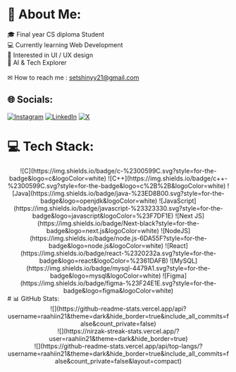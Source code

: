 # 💫 About Me:
🎓 Final year CS diploma Student <br>💻 Currently learning Web Development<br>🚀 Interested in UI / UX design <br>👾 AI & Tech Explorer <br><br>✉ How to reach me : setshinyy21@gmail.com


## 🌐 Socials:
[![Instagram](https://img.shields.io/badge/Instagram-%23E4405F.svg?logo=Instagram&logoColor=white)](https://instagram.com/raa_.hiinn) [![LinkedIn](https://img.shields.io/badge/LinkedIn-%230077B5.svg?logo=linkedin&logoColor=white)](https://linkedin.com/in/rahin-Khamkar) [![X](https://img.shields.io/badge/X-black.svg?logo=X&logoColor=white)](https://x.com/itz_rahin21) 

# 💻 Tech Stack:
<div align="center">
![C](https://img.shields.io/badge/c-%2300599C.svg?style=for-the-badge&logo=c&logoColor=white) ![C++](https://img.shields.io/badge/c++-%2300599C.svg?style=for-the-badge&logo=c%2B%2B&logoColor=white) ![Java](https://img.shields.io/badge/java-%23ED8B00.svg?style=for-the-badge&logo=openjdk&logoColor=white) ![JavaScript](https://img.shields.io/badge/javascript-%23323330.svg?style=for-the-badge&logo=javascript&logoColor=%23F7DF1E) ![Next JS](https://img.shields.io/badge/Next-black?style=for-the-badge&logo=next.js&logoColor=white) ![NodeJS](https://img.shields.io/badge/node.js-6DA55F?style=for-the-badge&logo=node.js&logoColor=white) ![React](https://img.shields.io/badge/react-%2320232a.svg?style=for-the-badge&logo=react&logoColor=%2361DAFB) ![MySQL](https://img.shields.io/badge/mysql-4479A1.svg?style=for-the-badge&logo=mysql&logoColor=white) ![Figma](https://img.shields.io/badge/figma-%23F24E1E.svg?style=for-the-badge&logo=figma&logoColor=white)
</div>
# 📊 GitHub Stats:
<div align="center">
![](https://github-readme-stats.vercel.app/api?username=raahiin21&theme=dark&hide_border=true&include_all_commits=false&count_private=false)<br/>
![](https://nirzak-streak-stats.vercel.app/?user=raahiin21&theme=dark&hide_border=true)<br/>
![](https://github-readme-stats.vercel.app/api/top-langs/?username=raahiin21&theme=dark&hide_border=true&include_all_commits=false&count_private=false&layout=compact)
</div>
